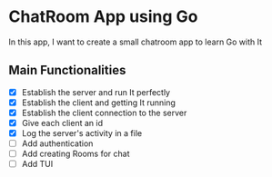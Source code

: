 # ChatRoom App using Go

In this app, I want to create a small chatroom app to learn Go with It

## Main Functionalities
- [X] Establish the server and run It perfectly
- [X] Establish the client and getting It running
- [X] Establish the client connection to the server
- [X] Give each client an id
- [X] Log the server's activity in a file 
- [ ] Add authentication
- [ ] Add creating Rooms for chat 
- [ ] Add TUI
